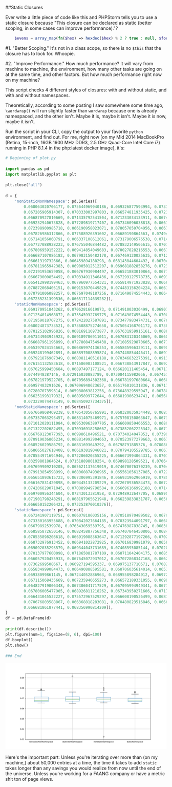 ##Static Closures

Ever write a little piece of code like this and PHPStorm tells you to use a static closure because "This closure can be declared as static (better scoping; in some cases can improve performance)."?


```php
    $evens = array_map(fn($hex) => hexdec($hex) % 2 ? true : null, $foo);
```

#1. "Better Scoping." It's not in a class scope, so there is no `$this` that the closure has to look for. Whoopie.

#2. "Improve Performance." How much performance? It will vary from machine to machine, the environment, how many other tasks are going on at the same time, and other factors. But how much performance right now on my machine?

This script checks 4 different styles of closures: with and without static, and with and without namespaces.

Theoretically, according to some posting I saw somewhere some time ago, `\wordwrap()` will run slightly faster than `wordwrap` because one is already namespaced, and the other isn't. Maybe it is, maybe it isn't. Maybe it is now, maybe it isn't.

Run the script in your CLI, copy the output to your favorite `python` environment, and find out. For me, right now [on my Mid 2014 MacBookPro (Retina, 15-inch, 16GB 1600 MHz DDR3, 2.5 GHz Quad-Core Intel Core i7) running in PHP 8.1.4 in the php:latest docker image], it's:

```python
# Beginning of plot.py

import pandas as pd
import matplotlib.pyplot as plt

plt.close("all")

d = {
    'nonStaticNonNamespace': pd.Series([
        0.068063020706177, 0.075644969940186, 0.069326877593994, 0.073163032531738,
        0.067205905914307, 0.070333003997803, 0.066574811935425, 0.072113037109375,
        0.066870927810669, 0.071335792541504, 0.071233034133911, 0.067425012588501,
        0.069232940673828, 0.077289819717407, 0.067346096038818, 0.066190004348755,
        0.072398900985718, 0.066190958023071, 0.078057050704956, 0.066723108291626,
        0.067826986312866, 0.077508926391602, 0.06689190864563, 0.074942111968994,
        0.067141056060791, 0.066337108612061, 0.073179006576538, 0.0714111328125,
        0.067727088928223, 0.076755046844482, 0.078832149505615, 0.070127964019775,
        0.067806959152222, 0.069414854049683, 0.070027828216553, 0.066724061965942,
        0.066687107086182, 0.067983150482178, 0.067469120025635, 0.071262836456299,
        0.06661319732666, 0.066459894180298, 0.068143844604492, 0.067049026489258,
        0.067811965942383, 0.069005012512207, 0.069681882858276, 0.072356939315796,
        0.072191953659058, 0.066767930984497, 0.066521883010864, 0.067702054977417,
        0.066679000854492, 0.070334911346436, 0.067299127578735, 0.06935977935791,
        0.065412998199463, 0.067960977554321, 0.065814971923828, 0.066670894622803,
        0.070872068405151, 0.069153070449829, 0.074483156204224, 0.066164970397949,
        0.070791006088257, 0.067697048187256, 0.071649074554443, 0.066471099853516,
        0.067235231399536, 0.066517114639282]),
    'staticNonNamespace': pd.Series([
        0.069170951843262, 0.07062816619873, 0.071491003036499, 0.069077014923096,
        0.071254014968872, 0.073545932769775, 0.071649074554443, 0.070044994354248,
        0.071959018707275, 0.072422027587891, 0.073477983474731, 0.067681074142456,
        0.068024873733521, 0.073608875274658, 0.075054168701172, 0.073860883712769,
        0.070125102996826, 0.068169116973877, 0.067631959915161, 0.068824052810669,
        0.067344903945923, 0.069189786911011, 0.067083120346069, 0.066044092178345,
        0.066087961196899, 0.072780847549438, 0.071085929870605, 0.067779064178467,
        0.065397024154663, 0.066869974136353, 0.065845966339111, 0.06908106803894,
        0.069248199462891, 0.068897008895874, 0.067448854446411, 0.069133996963501,
        0.067921876907349, 0.068081140518188, 0.070346832275391, 0.091377019882202,
        0.076151132583618, 0.071686983108521, 0.066738843917847, 0.069268941879272,
        0.067625999450684, 0.06897497177124, 0.066620111465454, 0.067179918289185,
        0.0744948387146, 0.072916030883789, 0.073084115982056, 0.067451000213623,
        0.067821979522705, 0.067056894302368, 0.066781997680664, 0.066082000732422,
        0.06957483291626, 0.067096948623657, 0.065176010131836, 0.067170143127441,
        0.07280707359314, 0.065988063812256, 0.073648929595947, 0.067806005477905,
        0.066251993179321, 0.06895899772644, 0.066819906234741, 0.06560492515564,
        0.073229074478149, 0.068450927734375]),
    'nonStaticNamespace': pd.Series([
        0.067669868469238, 0.070543050765991, 0.068320035934448, 0.068169832229614,
        0.067357063293457, 0.068314075469971, 0.075708150863647, 0.067329883575439,
        0.071012020111084, 0.069530963897705, 0.066609859466553, 0.068915128707886,
        0.071322202682495, 0.070936918258667, 0.073852062225342, 0.067130088806152,
        0.066769123077393, 0.06998610496521, 0.070734024047852, 0.07399582862854,
        0.070919036865234, 0.068814992904663, 0.070523977279663, 0.066725969314575,
        0.068526029586792, 0.06831693649292, 0.06798791885376, 0.07008695602417,
        0.068665027618408, 0.066193819046021, 0.070794105529785, 0.066756963729858,
        0.070554971694946, 0.072206020355225, 0.066673994064331, 0.070168018341064,
        0.03259801864624, 0.071518898010254, 0.069898128509521, 0.070645093917847,
        0.067699909210205, 0.065621137619019, 0.074670076370239, 0.07045578956604,
        0.079913854598999, 0.068060874938965, 0.065561056137085, 0.072268962860107,
        0.065651893615723, 0.067306995391846, 0.066931962966919, 0.078049182891846,
        0.066167831420898, 0.069445133209229, 0.072670936584473, 0.067287921905518,
        0.074206829071045, 0.070889949798584, 0.066696166992188, 0.0714430809021,
        0.069700956344604, 0.07243013381958, 0.072948932647705, 0.068908929824829,
        0.071901798248291, 0.068197965621948, 0.066239833831787, 0.065663814544678,
        0.066650152206421, 0.073253870010376]),
    'staticNamespace': pd.Series([
        0.067241907119751, 0.066078186035156, 0.070518970489502, 0.067949056625366,
        0.073330163955688, 0.070842027664185, 0.070323944091797, 0.066067934036255,
        0.06679892539978, 0.076343059539795, 0.067476987838745, 0.068387985229492,
        0.068585872650146, 0.068245887756348, 0.067407846450806, 0.068429946899414,
        0.070535898208618, 0.066919088363647, 0.071292877197266, 0.07021689414978,
        0.068732976913452, 0.066941022872925, 0.067016839981079, 0.065881967544556,
        0.069092035293579, 0.069344043731689, 0.07408595085144, 0.070204973220825,
        0.070137977600098, 0.071865081787109, 0.068711042404175, 0.068534851074219,
        0.066057920455933, 0.067645072937012, 0.067072868347168, 0.066204071044922,
        0.07362699508667, 0.066927194595337, 0.069975137710571, 0.070823907852173,
        0.065834999084473, 0.066490888595581, 0.068706035614014, 0.065165996551514,
        0.06938099861145, 0.067244052886963, 0.068955898284912, 0.069727897644043,
        0.067115068435669, 0.067235946655273, 0.066572189331055, 0.069914102554321,
        0.064827919006348, 0.067306041717529, 0.067095994949341, 0.067761898040771,
        0.067806005477905, 0.068926811218262, 0.067343950271606, 0.071719884872437,
        0.066431045532227, 0.075572967529297, 0.066608190536499, 0.068101167678833,
        0.070676803588867, 0.066368818283081, 0.070480823516846, 0.066648006439209,
        0.066681861877441, 0.068356990814209]),
}
df = pd.DataFrame(d)

print(df.describe())
plt.figure(num=1, figsize=(8, 6), dpi=100)
df.boxplot()
plt.show()

### End

```
![My benchmarks](https://github.com/jefhar/benchmarks/blob/master/Figure_1.png?raw=true)

Here's the important part: Unless you're iterating over more than (on my machine,) about 50,000 entries at a time, the time it takes to add `static` takes longer than any savings you would realize from now until the end of the universe. Unless you're working for a FAANG company or have a metric shit ton of page views.
